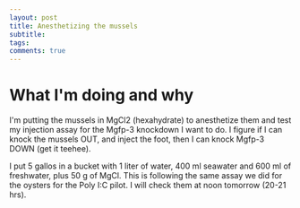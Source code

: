 ```yaml
---
layout: post
title: Anesthetizing the mussels
subtitle:
tags:
comments: true
---
```


# What I'm doing and why

I'm putting the mussels in MgCl2 (hexahydrate) to anesthetize them and test my injection assay for the Mgfp-3 knockdown I want to do. I figure if I can knock the mussels OUT, and inject the foot, then I can knock Mgfp-3 DOWN (get it teehee).

I put 5 gallos in a bucket with 1 liter of water, 400 ml seawater and 600 ml of freshwater, plus 50 g of MgCl. This is following the same assay we did for the oysters for the Poly I:C pilot. I will check them at noon tomorrow (20-21 hrs). 
